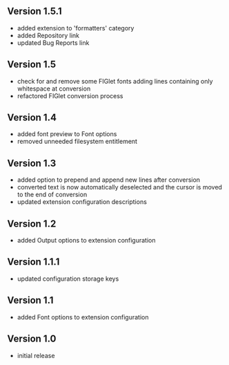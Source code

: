 ## Version 1.5.1
- added extension to 'formatters' category
- added Repository link
- updated Bug Reports link

## Version 1.5
- check for and remove some FIGlet fonts adding lines containing only whitespace at conversion
- refactored FIGlet conversion process

## Version 1.4
- added font preview to Font options
- removed unneeded filesystem entitlement

## Version 1.3
- added option to prepend and append new lines after conversion
- converted text is now automatically deselected and the cursor is moved to the end of conversion
- updated extension configuration descriptions

## Version 1.2
- added Output options to extension configuration

## Version 1.1.1
- updated configuration storage keys

## Version 1.1
- added Font options to extension configuration

## Version 1.0
- initial release
